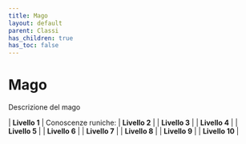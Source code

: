 ```yaml
---
title: Mago
layout: default
parent: Classi
has_children: true
has_toc: false
---
```


# **Mago**

Descrizione del mago

| **Livello 1** | Conoscenze runiche: 
| **Livello 2** | 
| **Livello 3** | 
| **Livello 4** | 
| **Livello 5** | 
| **Livello 6** | 
| **Livello 7** | 
| **Livello 8** | 
| **Livello 9** | 
| **Livello 10** | 
